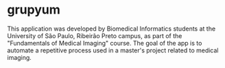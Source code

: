 # grupyum
This application was developed by Biomedical Informatics students at the University of São Paulo, Ribeirão Preto campus, as part of the "Fundamentals of Medical Imaging" course. The goal of the app is to automate a repetitive process used in a master's project related to medical imaging.
